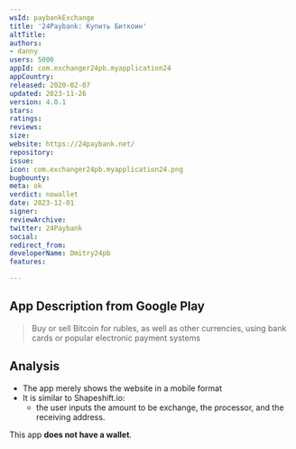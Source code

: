 ```yaml
---
wsId: paybankExchange
title: '24Paybank: Купить Биткоин'
altTitle: 
authors:
- danny
users: 5000
appId: com.exchanger24pb.myapplication24
appCountry: 
released: 2020-02-07
updated: 2023-11-26
version: 4.0.1
stars: 
ratings: 
reviews: 
size: 
website: https://24paybank.net/
repository: 
issue: 
icon: com.exchanger24pb.myapplication24.png
bugbounty: 
meta: ok
verdict: nowallet
date: 2023-12-01
signer: 
reviewArchive: 
twitter: 24Paybank
social: 
redirect_from: 
developerName: Dmitry24pb
features: 

---
```


## App Description from Google Play 

> Buy or sell Bitcoin for rubles, as well as other currencies, using bank cards or popular electronic payment systems

## Analysis 

- The app merely shows the website in a mobile format 
- It is similar to Shapeshift.io: 
  - the user inputs the amount to be exchange, the processor, and the receiving address.

This app **does not have a wallet**. 
